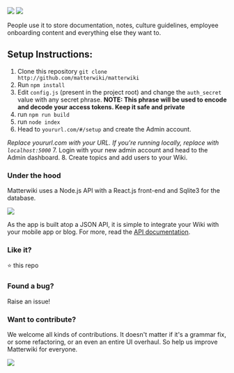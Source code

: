 <img src="https://github.com/Matterwiki/matterwiki.github.io/blob/master/assets/logo-header.png?raw=true" />
<img src="https://github.com/Matterwiki/matterwiki.github.io/blob/master/assets/header-tagline.png?raw=true" />

People use it to store documentation, notes, culture guidelines, employee onboarding content and everything else they want to.

## Setup Instructions:

1. Clone this repository `git clone http://github.com/matterwiki/matterwiki`
2. Run `npm install`
3. Edit `config.js` (present in the project root) and change the `auth_secret` value with any secret phrase.
  **NOTE: This phrase will be used to encode and decode your access tokens. Keep it safe and private**
4. run `npm run build`
5. run `node index`
6. Head to `yoururl.com/#/setup` and create the Admin account.

  _Replace yoururl.com with your URL. If you're running locally, replace with `localhost:5000`_
7. Login with your new admin account and head to the Admin dashboard.
8. Create topics and add users to your Wiki.

### Under the hood

Matterwiki uses a Node.js API with a React.js front-end and Sqlite3 for the database.

<img src="https://github.com/Matterwiki/matterwiki.github.io/blob/master/assets/technologies.png?raw=true" />

As the app is built atop a JSON API, it is simple to integrate your Wiki with your mobile app or blog.
For more, read the [API documentation](https://github.com/matterwiki/matterwiki/blob/master/API.md).

### Like it?

:star: this repo

### Found a bug?

Raise an issue!

### Want to contribute?

We welcome all kinds of contributions. It doesn't matter if it's a grammar fix, or some refactoring, or an even an entire UI overhaul. So help us improve Matterwiki for everyone.

<img src="https://github.com/Matterwiki/matterwiki.github.io/blob/master/assets/footer-img.png?raw=true" />
